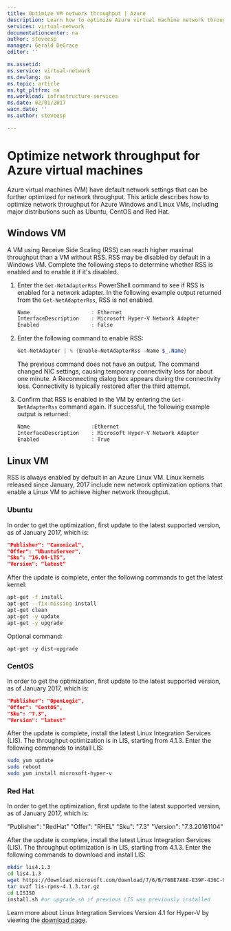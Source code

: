 ```yaml
---
title: Optimize VM network throughput | Azure
description: Learn how to optimize Azure virtual machine network throughput.
services: virtual-network
documentationcenter: na
author: steveesp
manager: Gerald DeGrace
editor: ''

ms.assetid:
ms.service: virtual-network
ms.devlang: na
ms.topic: article
ms.tgt_pltfrm: na
ms.workload: infrastructure-services
ms.date: 02/01/2017
wacn.date: ''
ms.author: steveesp

---
```


# Optimize network throughput for Azure virtual machines

Azure virtual machines (VM) have default network settings that can be further optimized for network throughput. This article describes how to optimize network throughput for Azure Windows and Linux VMs, including major distributions such as Ubuntu, CentOS and Red Hat.

## Windows VM

A VM using Receive Side Scaling (RSS) can reach higher maximal throughput than a VM without RSS. RSS may be disabled by default in a Windows VM. Complete the following steps to determine whether RSS is enabled and to enable it if it's disabled.

1. Enter the `Get-NetAdapterRss` PowerShell command to see if RSS is enabled for a network adapter. In the following example output returned from the `Get-NetAdapterRss`, RSS is not enabled.

    ```powershell
    Name                    : Ethernet
    InterfaceDescription    : Microsoft Hyper-V Network Adapter
    Enabled                 : False
    ```
2. Enter the following command to enable RSS:

    ```powershell
    Get-NetAdapter | % {Enable-NetAdapterRss -Name $_.Name}
    ```
    The previous command does not have an output. The command changed NIC settings, causing temporary connectivity loss for about one minute. A Reconnecting dialog box appears during the connectivity loss. Connectivity is typically restored after the third attempt.
3. Confirm that RSS is enabled in the VM by entering the `Get-NetAdapterRss` command again. If successful, the following example output is returned:

    ```powershell
    Name                    :Ethernet
    InterfaceDescription    : Microsoft Hyper-V Network Adapter
    Enabled                 : True
    ```

## Linux VM

RSS is always enabled by default in an Azure Linux VM. Linux kernels released since January, 2017 include new network optimization options that enable a Linux VM to achieve higher network throughput.

### Ubuntu

In order to get the optimization, first update to the latest supported version, as of January 2017, which is:

```json
"Publisher": "Canonical",
"Offer": "UbuntuServer",
"Sku": "16.04-LTS",
"Version": "latest"
```

After the update is complete, enter the following commands to get the latest kernel:

```bash
apt-get -f install
apt-get --fix-missing install
apt-get clean
apt-get -y update
apt-get -y upgrade
```

Optional command:

`apt-get -y dist-upgrade`

### CentOS

In order to get the optimization, first update to the latest supported version, as of January 2017, which is:

```json
"Publisher": "OpenLogic",
"Offer": "CentOS",
"Sku": "7.3",
"Version": "latest"
```

After the update is complete, install the latest Linux Integration Services (LIS).
The throughput optimization is in LIS, starting from 4.1.3. Enter the following
commands to install LIS:

```bash
sudo yum update
sudo reboot
sudo yum install microsoft-hyper-v
```

### Red Hat

In order to get the optimization, first update to the latest supported version, as of January 2017, which is:

"Publisher": "RedHat"
"Offer": "RHEL"
"Sku": "7.3"
"Version": "7.3.20161104"

After the update is complete, install the latest Linux Integration Services (LIS).
The throughput optimization is in LIS, starting from 4.1.3. Enter the following commands to download and install LIS:

```bash
mkdir lis4.1.3
cd lis4.1.3
wget https://download.microsoft.com/download/7/6/B/76BE7A6E-E39F-436C-9353-F4B44EF966E9/lis-rpms-4.1.3.tar.gz
tar xvzf lis-rpms-4.1.3.tar.gz
cd LISISO
install.sh #or upgrade.sh if previous LIS was previously installed
```

Learn more about Linux Integration Services Version 4.1 for Hyper-V by viewing the [download page](https://www.microsoft.com/download/details.aspx?id=51612).
